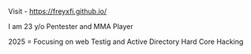 Visit - https://freyxfi.github.io/

I am 23 y/o Pentester and MMA Player 

2025 = Focusing on web Testig and Active Directory Hard Core Hacking 
